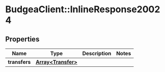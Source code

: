 # BudgeaClient::InlineResponse20024

## Properties
Name | Type | Description | Notes
------------ | ------------- | ------------- | -------------
**transfers** | [**Array&lt;Transfer&gt;**](Transfer.md) |  | 


